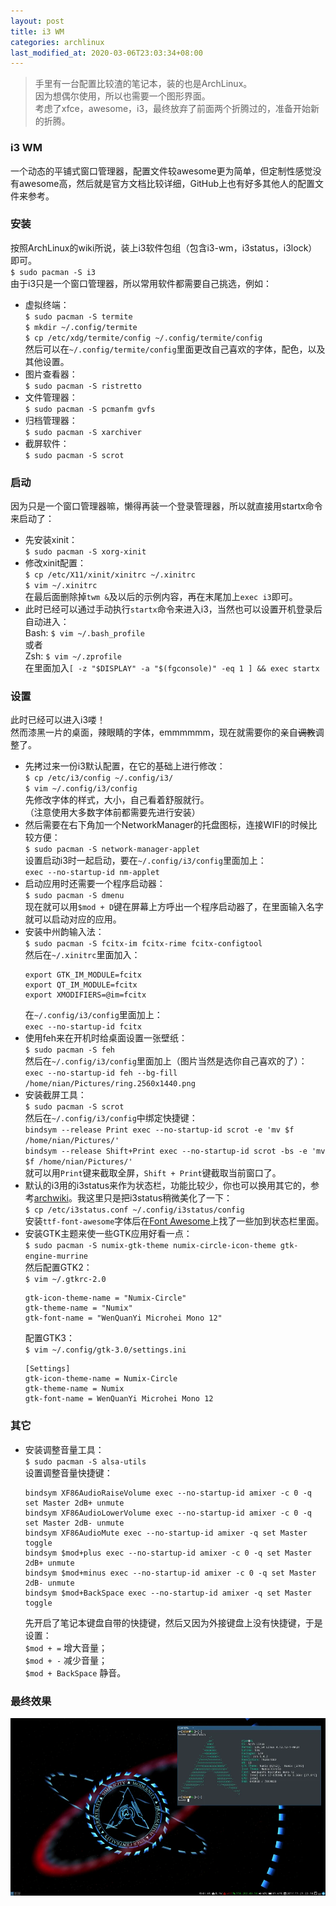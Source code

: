 ```yaml
---
layout: post
title: i3 WM
categories: archlinux
last_modified_at: 2020-03-06T23:03:34+08:00
---
```


> 手里有一台配置比较渣的笔记本，装的也是ArchLinux。  
> 因为想偶尔使用，所以也需要一个图形界面。  
> 考虑了xfce，awesome，i3，最终放弃了前面两个折腾过的，准备开始新的折腾。  

<!-- more -->

### i3 WM
一个动态的平铺式窗口管理器，配置文件较awesome更为简单，但定制性感觉没有awesome高，然后就是官方文档比较详细，GitHub上也有好多其他人的配置文件来参考。

### 安装
按照ArchLinux的wiki所说，装上i3软件包组（包含i3-wm，i3status，i3lock）即可。  
`$ sudo pacman -S i3`  
由于i3只是一个窗口管理器，所以常用软件都需要自己挑选，例如：  
* 虚拟终端：  
  `$ sudo pacman -S termite`  
  `$ mkdir ~/.config/termite`  
  `$ cp /etc/xdg/termite/config ~/.config/termite/config`  
  然后可以在`~/.config/termite/config`里面更改自己喜欢的字体，配色，以及其他设置。  
* 图片查看器：  
  `$ sudo pacman -S ristretto`
* 文件管理器：  
  `$ sudo pacman -S pcmanfm gvfs`
* 归档管理器：  
  `$ sudo pacman -S xarchiver`
* 截屏软件：  
  `$ sudo pacman -S scrot`

### 启动
因为只是一个窗口管理器嘛，懒得再装一个登录管理器，所以就直接用startx命令来启动了：  
* 先安装xinit：  
  `$ sudo pacman -S xorg-xinit`  
* 修改xinit配置：  
  `$ cp /etc/X11/xinit/xinitrc ~/.xinitrc`  
  `$ vim ~/.xinitrc`  
  在最后面删除掉`twm &`及以后的示例内容，再在末尾加上`exec i3`即可。  
* 此时已经可以通过手动执行`startx`命令来进入i3，当然也可以设置开机登录后自动进入：  
  Bash: `$ vim ~/.bash_profile`  
  或者  
  Zsh: `$ vim ~/.zprofile`  
  在里面加入`[ -z "$DISPLAY" -a "$(fgconsole)" -eq 1 ] && exec startx`  

### 设置
此时已经可以进入i3喽！  
然而漆黑一片的桌面，辣眼睛的字体，emmmmmm，现在就需要你的亲自~~调教~~调整了。  

* 先拷过来一份i3默认配置，在它的基础上进行修改：  
  `$ cp /etc/i3/config ~/.config/i3/`  
  `$ vim ~/.config/i3/config`  
  先修改字体的样式，大小，自己看着舒服就行。  
  （注意使用大多数字体前都需要先进行安装）  
* 然后需要在右下角加一个NetworkManager的托盘图标，连接WIFI的时候比较方便：  
  `$ sudo pacman -S network-manager-applet`  
  设置启动i3时一起启动，要在`~/.config/i3/config`里面加上：  
  `exec --no-startup-id nm-applet`  
* 启动应用时还需要一个程序启动器：  
  `$ sudo pacman -S dmenu`  
  现在就可以用`$mod + D`键在屏幕上方呼出一个程序启动器了，在里面输入名字就可以启动对应的应用。  
* 安装中州韵输入法：  
  `$ sudo pacman -S fcitx-im fcitx-rime fcitx-configtool`  
  然后在`~/.xinitrc`里面加入：
  ```
  export GTK_IM_MODULE=fcitx
  export QT_IM_MODULE=fcitx
  export XMODIFIERS=@im=fcitx
  ```
  在`~/.config/i3/config`里面加上：  
  `exec --no-startup-id fcitx`  
* 使用feh来在开机时给桌面设置一张壁纸：  
  `$ sudo pacman -S feh`  
  然后在`~/.config/i3/config`里面加上（图片当然是选你自己喜欢的了）：  
  `exec --no-startup-id feh --bg-fill /home/nian/Pictures/ring.2560x1440.png`  
* 安装截屏工具：  
  `$ sudo pacman -S scrot`  
  然后在`~/.config/i3/config`中绑定快捷键：  
  `bindsym --release Print exec --no-startup-id scrot -e 'mv $f /home/nian/Pictures/'`  
  `bindsym --release Shift+Print exec --no-startup-id scrot -bs -e 'mv $f /home/nian/Pictures/'`  
  就可以用`Print`键来截取全屏，`Shift + Print`键截取当前窗口了。  
* 默认的i3用的i3status来作为状态栏，功能比较少，你也可以换用其它的，参考[archwiki](https://wiki.archlinux.org/index.php/I3_(%E7%AE%80%E4%BD%93%E4%B8%AD%E6%96%87)#i3bar.E5.8F.AF.E9.80.89.E6.96.B9.E6.A1.88)。我这里只是把i3status稍微美化了一下：  
  `$ cp /etc/i3status.conf ~/.config/i3status/config`  
  安装`ttf-font-awesome`字体后在[Font Awesome](http://fortawesome.github.io/Font-Awesome/cheatsheet/)上找了一些加到状态栏里面。  
* 安装GTK主题来使一些GTK应用好看一点：  
  `$ sudo pacman -S numix-gtk-theme numix-circle-icon-theme gtk-engine-murrine`  
  然后配置GTK2：  
  `$ vim ~/.gtkrc-2.0`  
  ```
  gtk-icon-theme-name = "Numix-Circle"
  gtk-theme-name = "Numix"
  gtk-font-name = "WenQuanYi Microhei Mono 12"
  ```
  配置GTK3：  
  `$ vim ~/.config/gtk-3.0/settings.ini`  
  ```
  [Settings]
  gtk-icon-theme-name = Numix-Circle
  gtk-theme-name = Numix
  gtk-font-name = WenQuanYi Microhei Mono 12
  ```

### 其它
* 安装调整音量工具：  
  `$ sudo pacman -S alsa-utils`  
  设置调整音量快捷键：  
  ```
  bindsym XF86AudioRaiseVolume exec --no-startup-id amixer -c 0 -q set Master 2dB+ unmute
  bindsym XF86AudioLowerVolume exec --no-startup-id amixer -c 0 -q set Master 2dB- unmute
  bindsym XF86AudioMute exec --no-startup-id amixer -q set Master toggle
  bindsym $mod+plus exec --no-startup-id amixer -c 0 -q set Master 2dB+ unmute
  bindsym $mod+minus exec --no-startup-id amixer -c 0 -q set Master 2dB- unmute
  bindsym $mod+BackSpace exec --no-startup-id amixer -q set Master toggle
  ```
  先开启了笔记本键盘自带的快捷键，然后又因为外接键盘上没有快捷键，于是设置：  
  `$mod + =` 增大音量；  
  `$mod + -` 减少音量；  
  `$mod + BackSpace` 静音。  

### 最终效果
![arch-i3](/public/image/arch-i3.webp)
